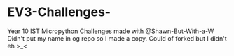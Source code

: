# EV3-Challenges-
Year 10 IST Micropython Challenges made with @Shawn-But-With-a-W
Didn't put my name in og repo so I made a copy. Could of forked but I didn't eh >_<
